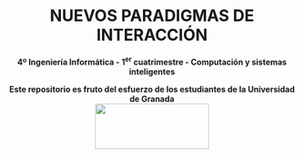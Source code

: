 <center><h1>NUEVOS PARADIGMAS DE INTERACCIÓN</h1></center>
<center><b>4º Ingeniería Informática - 1<sup>er</sup> cuatrimestre - Computación y sistemas inteligentes</b></center>



<p align="center">
   <b>Este repositorio es fruto del esfuerzo de los estudiantes de la Universidad de Granada</b></br>
   <a href="http://deiit.ugr.es/"><img width="200" height="80" src="https://imgur.com/1lXPd4l.png"></a>
</p>
